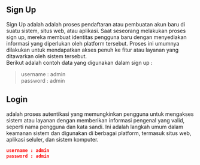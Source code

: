 ## Sign Up
Sign Up adalah adalah proses pendaftaran atau pembuatan akun baru di suatu sistem, situs web, atau aplikasi. Saat seseorang melakukan proses sign up, mereka membuat identitas pengguna baru dengan menyediakan informasi yang diperlukan oleh platform tersebut. Proses ini umumnya dilakukan untuk mendapatkan akses penuh ke fitur atau layanan yang ditawarkan oleh sistem tersebut.<br>
Berikut adalah contoh data yang digunakan dalam sign up :
> username : admin <br>
> password : admin

## Login
adalah proses autentikasi yang memungkinkan pengguna untuk mengakses sistem atau layanan dengan memberikan informasi pengenal yang valid, seperti nama pengguna dan kata sandi. Ini adalah langkah umum dalam keamanan sistem dan digunakan di berbagai platform, termasuk situs web, aplikasi seluler, dan sistem komputer.
```json
username : admin
password : admin
```